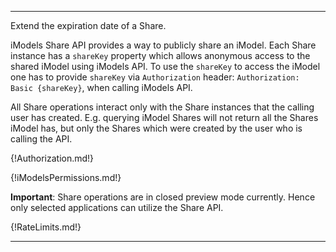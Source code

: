 ---

Extend the expiration date of a Share.

iModels Share API provides a way to publicly share an iModel. Each Share instance has a `shareKey` property which allows anonymous access to the shared iModel using iModels API.
To use the `shareKey` to access the iModel one has to provide `shareKey` via `Authorization` header: `Authorization: Basic {shareKey}`, when calling iModels API.

All Share operations interact only with the Share instances that the calling user has created. E.g. querying iModel Shares will not return all the Shares iModel has, but only the Shares which were created by the user who is calling the API.

{!Authorization.md!}

{!iModelsPermissions.md!}

**Important**: Share operations are in closed preview mode currently. Hence only selected applications can utilize the Share API.

{!RateLimits.md!}

---